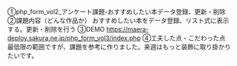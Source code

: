 ①php_form_vol2_アンケート課題-おすすめしたい本データ登録、更新・削除
②課題内容（どんな作品か） おすすめしたい本をデータ登録、リスト式に表示する。更新・削除を行う
③DEMO https://maera-deploy.sakura.ne.jp/php_form_vol3/index.php
④工夫した点・こだわった点 最低限の範囲ですが、課題を参考に作りました。来週はもっと装飾に取り掛かりたいです。